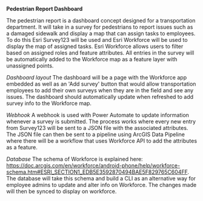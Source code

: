 **Pedestrian Report Dashboard**

The pedestrian report is a dashboard concept designed for a transportation department. It will take in a survey for pedestrians to report issues such as a damaged sidewalk and display a map that can assign tasks to employees. To do this Esri Survey123 will be used and Esri Workforce will be used to display the map of assigned tasks. Esri Workforce allows users to filter based on assigned roles and feature attributes. All entries in the survey will be automatically added to the Workforce map as a feature layer with unassigned points. 

*Dashboard layout*
The dashboard will be a page with the Workforce app embedded as well as an 'Add survey' button that would allow transportation employees to add their own surveys when they are in the field and see any issues. The dashboard should automatically update when refreshed to add survey info to the Workforce map. 

*Webhook*
A webhook is used with Power Automate to update information whenever a survey is submitted. The process works where every new entry from Survey123 will be sent to a JSON file with the associated attributes. The JSON file can then be sent to a pipeline using ArcGIS Data Pipeline where there will be a workflow that uses Workforce API to add the attributes as a feature. 

*Database*
The schema of Workforce is explained here: https://doc.arcgis.com/en/workforce/android-phone/help/workforce-schema.htm#ESRI_SECTION1_EDB5E3592870494BAE5F829765C604FF.
The database will take this schema and build a CLI as an alternative way for employee admins to update and alter info on Workforce. The changes made will then be synced to display on workforce. 
